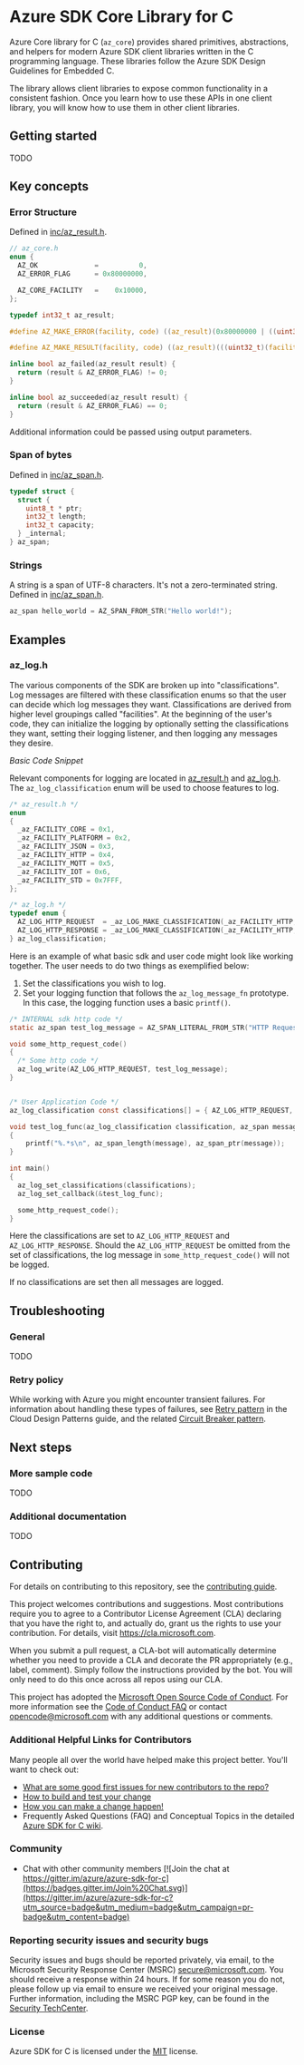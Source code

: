 # Azure SDK Core Library for C

Azure Core library for C (`az_core`) provides shared primitives, abstractions, and helpers for modern Azure SDK client libraries written in the C programming language. These libraries follow the Azure SDK Design Guidelines for Embedded C.

The library allows client libraries to expose common functionality in a consistent fashion.  Once you learn how to use these APIs in one client library, you will know how to use them in other client libraries.

## Getting started

TODO

## Key concepts

### Error Structure

Defined in [inc/az_result.h](inc/az_result.h).

```c
// az_core.h
enum {
  AZ_OK              =          0,
  AZ_ERROR_FLAG      = 0x80000000,

  AZ_CORE_FACILITY   =    0x10000,
};

typedef int32_t az_result;

#define AZ_MAKE_ERROR(facility, code) ((az_result)(0x80000000 | ((uint32_t)(facility) << 16)) | (uint32_t)(code))

#define AZ_MAKE_RESULT(facility, code) ((az_result)(((uint32_t)(facility) << 16)) | (uint32_t)(code))

inline bool az_failed(az_result result) {
  return (result & AZ_ERROR_FLAG) != 0;
}

inline bool az_succeeded(az_result result) {
  return (result & AZ_ERROR_FLAG) == 0;
}
```

Additional information could be passed using output parameters.

### Span of bytes

Defined in [inc/az_span.h](inc/az_span.h).

```c
typedef struct {
  struct {
    uint8_t * ptr;
    int32_t length;
    int32_t capacity;
  } _internal;
} az_span;
```

### Strings

A string is a span of UTF-8 characters. It's not a zero-terminated string. Defined in [inc/az_span.h](inc/az_span.h).

```c
az_span hello_world = AZ_SPAN_FROM_STR("Hello world!");
```

## Examples

### az_log.h
The various components of the SDK are broken up into "classifications". Log messages are filtered with these classification enums so that the user can decide which log messages they want. Classifications are derived from higher level groupings called "facilities". At the beginning of the user's code, they can initialize the logging by optionally setting the classifications they want, setting their logging listener, and then logging any messages they desire. 

*Basic Code Snippet*

Relevant components for logging are located in [az_result.h](./inc/az_result.h) and [az_log.h](./inc/az_log.h). The `az_log_classification` enum will be used to choose features to log.

```c
/* az_result.h */
enum
{
  _az_FACILITY_CORE = 0x1,
  _az_FACILITY_PLATFORM = 0x2,
  _az_FACILITY_JSON = 0x3,
  _az_FACILITY_HTTP = 0x4,
  _az_FACILITY_MQTT = 0x5,
  _az_FACILITY_IOT = 0x6,
  _az_FACILITY_STD = 0x7FFF,
};

/* az_log.h */
typedef enum {
  AZ_LOG_HTTP_REQUEST  = _az_LOG_MAKE_CLASSIFICATION(_az_FACILITY_HTTP, 1),
  AZ_LOG_HTTP_RESPONSE = _az_LOG_MAKE_CLASSIFICATION(_az_FACILITY_HTTP, 2),
} az_log_classification;
```

Here is an example of what basic sdk and user code might look like working together.
The user needs to do two things as exemplified below:
1. Set the classifications you wish to log.
2. Set your logging function that follows the `az_log_message_fn` prototype. In this case, the logging function uses a basic `printf()`.

```c
/* INTERNAL sdk http code */
static az_span test_log_message = AZ_SPAN_LITERAL_FROM_STR("HTTP Request Success");

void some_http_request_code()
{
  /* Some http code */
  az_log_write(AZ_LOG_HTTP_REQUEST, test_log_message);
}


/* User Application Code */
az_log_classification const classifications[] = { AZ_LOG_HTTP_REQUEST, AZ_LOG_HTTP_RESPONSE, AZ_LOG_END_OF_LIST };

void test_log_func(az_log_classification classification, az_span message)
{
    printf("%.*s\n", az_span_length(message), az_span_ptr(message));
}

int main()
{
  az_log_set_classifications(classifications);
  az_log_set_callback(&test_log_func);

  some_http_request_code();
}
```

Here the classifications are set to `AZ_LOG_HTTP_REQUEST` and `AZ_LOG_HTTP_RESPONSE`. Should the `AZ_LOG_HTTP_REQUEST` be omitted from the set of classifications, the log message in `some_http_request_code()` will not be logged.

If no classifications are set then all messages are logged.


## Troubleshooting

### General

TODO

### Retry policy

While working with Azure you might encounter transient failures. For information about handling these types of failures, see [Retry pattern][azure_pattern_retry] in the Cloud Design Patterns guide, and the related [Circuit Breaker pattern][azure_pattern_circuit_breaker].

## Next steps

### More sample code

TODO

### Additional documentation

TODO

## Contributing
For details on contributing to this repository, see the [contributing guide][azure_sdk_for_c_contributing].

This project welcomes contributions and suggestions.  Most contributions require you to agree to a
Contributor License Agreement (CLA) declaring that you have the right to, and actually do, grant us
the rights to use your contribution. For details, visit https://cla.microsoft.com.

When you submit a pull request, a CLA-bot will automatically determine whether you need to provide
a CLA and decorate the PR appropriately (e.g., label, comment). Simply follow the instructions
provided by the bot. You will only need to do this once across all repos using our CLA.

This project has adopted the [Microsoft Open Source Code of Conduct](https://opensource.microsoft.com/codeofconduct/).
For more information see the [Code of Conduct FAQ](https://opensource.microsoft.com/codeofconduct/faq/) or
contact [opencode@microsoft.com](mailto:opencode@microsoft.com) with any additional questions or comments.

### Additional Helpful Links for Contributors  
Many people all over the world have helped make this project better.  You'll want to check out:

* [What are some good first issues for new contributors to the repo?](https://github.com/azure/azure-sdk-for-c/issues?q=is%3Aopen+is%3Aissue+label%3A%22up+for+grabs%22)
* [How to build and test your change][azure_sdk_for_c_contributing_developer_guide]
* [How you can make a change happen!][azure_sdk_for_c_contributing_pull_requests]
* Frequently Asked Questions (FAQ) and Conceptual Topics in the detailed [Azure SDK for C wiki](https://github.com/azure/azure-sdk-for-c/wiki).

### Community

* Chat with other community members [![Join the chat at https://gitter.im/azure/azure-sdk-for-c](https://badges.gitter.im/Join%20Chat.svg)](https://gitter.im/azure/azure-sdk-for-c?utm_source=badge&utm_medium=badge&utm_campaign=pr-badge&utm_content=badge)

### Reporting security issues and security bugs

Security issues and bugs should be reported privately, via email, to the Microsoft Security Response Center (MSRC) <secure@microsoft.com>. You should receive a response within 24 hours. If for some reason you do not, please follow up via email to ensure we received your original message. Further information, including the MSRC PGP key, can be found in the [Security TechCenter](https://www.microsoft.com/msrc/faqs-report-an-issue).

### License

Azure SDK for C is licensed under the [MIT](LICENSE) license.

<!-- LINKS -->
[azure_sdk_for_c_contributing]: https://github.com/Azure/azure-sdk-for-c/blob/master/CONTRIBUTING.md
[azure_sdk_for_c_contributing_developer_guide]: https://github.com/Azure/azure-sdk-for-c/blob/master/CONTRIBUTING.md#developer-guide
[azure_sdk_for_c_contributing_pull_requests]: https://github.com/Azure/azure-sdk-for-c/blob/master/CONTRIBUTING.md#pull-requests
[azure_cli]: https://docs.microsoft.com/cli/azure
[azure_pattern_circuit_breaker]: https://docs.microsoft.com/azure/architecture/patterns/circuit-breaker
[azure_pattern_retry]: https://docs.microsoft.com/azure/architecture/patterns/retry
[azure_portal]: https://portal.azure.com
[azure_sub]: https://azure.microsoft.com/free/
[c_compiler]: https://visualstudio.microsoft.com/vs/features/cplusplus/
[cloud_shell]: https://docs.microsoft.com/azure/cloud-shell/overview
[cloud_shell_bash]: https://shell.azure.com/bash